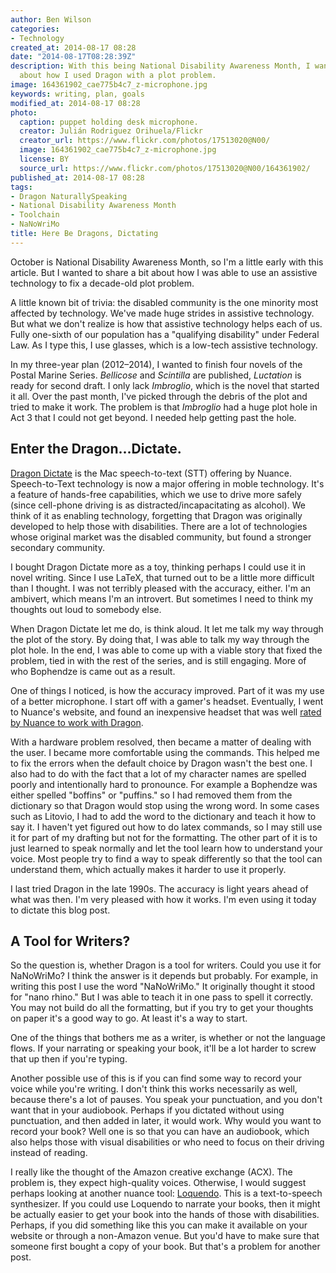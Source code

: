 ```yaml
---
author: Ben Wilson
categories:
- Technology
created_at: 2014-08-17 08:28
date: "2014-08-17T08:28:39Z"
description: With this being National Disability Awareness Month, I wanted to chat
  about how I used Dragon with a plot problem.
image: 164361902_cae775b4c7_z-microphone.jpg
keywords: writing, plan, goals
modified_at: 2014-08-17 08:28
photo:
  caption: puppet holding desk microphone.
  creator: Julián Rodriguez Orihuela/Flickr
  creator_url: https://www.flickr.com/photos/17513020@N00/
  image: 164361902_cae775b4c7_z-microphone.jpg
  license: BY
  source_url: https://www.flickr.com/photos/17513020@N00/164361902/
published_at: 2014-08-17 08:28
tags:
- Dragon NaturallySpeaking
- National Disability Awareness Month
- Toolchain
- NaNoWriMo
title: Here Be Dragons, Dictating
---
```

October is National Disability Awareness Month, so I'm a little early with this article. But I wanted to share a bit about how I was able to use an assistive technology to fix a decade-old plot problem.

<!--more-->

A little known bit of trivia: the disabled community is the one minority most affected by technology. We've made huge strides in assistive technology. But what we don't realize is how that assistive technology helps each of us. Fully one-sixth of our population has a "qualifying disability" under Federal Law. As I type this, I use glasses, which is a low-tech assistive technology.

In my three-year plan (2012&ndash;2014), I wanted to finish four novels of the Postal Marine Series. *Bellicose* and *Scintilla* are published, *Luctation* is ready for second draft. I only lack *Imbroglio*, which is the novel that started it all. Over the past month, I've picked through the debris of the plot and tried to make it work. The problem is that *Imbroglio* had a huge plot hole in Act 3 that I could not get beyond. I needed help getting past the hole.

## Enter the Dragon...Dictate.

[Dragon Dictate](http://www.nuance.com/dragon/index.htm) is the Mac speech-to-text (STT) offering by Nuance. Speech-to-Text technology is now a major offering in moble technology. It's a feature of hands-free capabilities, which we use to drive more safely (since cell-phone driving is as distracted/incapacitating as alcohol). We think of it as enabling technology, forgetting that Dragon was originally developed to help those with  disabilities. There are a lot of technologies whose original market was the disabled community, but found a stronger secondary community.

I bought Dragon Dictate more as a toy, thinking perhaps I could use it in novel writing. Since I use LaTeX, that turned out to be a little more difficult than I thought. I was not terribly pleased with the accuracy, either. I'm an ambivert, which means I'm an introvert. But sometimes I need to think my thoughts out loud to somebody else.

When Dragon Dictate let me do, is think aloud. It let me talk my way through the plot of the story. By doing that, I was able to talk my way through the plot hole. In the end, I was able to come up with a viable story that fixed the problem, tied in with the rest of the series, and is still engaging. More of who Bophendze is came out as a result.

One of things I noticed, is how the accuracy improved. Part of it was my use of a better microphone. I start off with a gamer's headset. Eventually, I went to Nuance's website, and found an inexpensive headset that was well [rated by Nuance to work with Dragon](https://www.nuance.com/support.html/).

With a hardware problem resolved, then became a matter of dealing with the user. I became more comfortable using the commands. This helped me to fix the errors when the default choice by Dragon wasn't the best one. I also had to do with the fact that a lot of my character names are spelled poorly and intentionally hard to pronounce. For example a Bophendze was either spelled "boffins" or "puffins."  so I had removed them from the dictionary so that Dragon would stop using the wrong word. In some cases such as Litovio, I had to add the word to the dictionary and teach it how to say it. I haven't yet figured out how to do latex commands, so I may still use it for part of my drafting but not for the formatting. The other part of it is to just learned to speak normally and let the tool learn how to understand your voice. Most people try to find a way to speak differently so that the tool can understand them, which actually makes it harder to use it properly.

I last tried Dragon in the late 1990s. The accuracy is light years ahead of what was then. I'm very pleased with how it works. I'm even using it today to dictate this blog post.

## A Tool for Writers?

So the question is, whether Dragon is a tool for writers. Could you use it for NaNoWriMo? I think the answer is it depends but probably. For example, in writing this post I use the word "NaNoWriMo." It originally thought it stood for "nano rhino."  But I was able to teach it in one pass to spell it correctly. You may not build do all the formatting, but if you try to get your thoughts on paper it's a good way to go. At least it's a way to start.

One of the things that bothers me as a writer, is whether or not the language flows. If your narrating or speaking your book, it'll be a lot harder to screw that up then if you're typing.

Another possible use of this is if you can find some way to record your voice while you're writing. I don't think this works necessarily as well, because there's a lot of pauses. You speak your punctuation, and you don't want that in your audiobook. Perhaps if you dictated without using punctuation, and then added in later, it would work.  Why would you want to record your book? Well one is so that you can have an audiobook, which also helps those with visual disabilities or who need to focus on their driving instead of reading.

I really like the thought of the Amazon creative exchange (ACX). The problem is, they expect high-quality voices. Otherwise, I would suggest perhaps looking at another nuance tool: [Loquendo](http://www.nuance.com/for-business/customer-service-solutions/loquendo-small-business-bundle/index.htm). This is a text-to-speech synthesizer. If you could use Loquendo to narrate your books, then it might be actually easier to get your book into the hands of those with disabilities. Perhaps, if you did something like this you can make it available on your website or through a non-Amazon venue. But you'd have to make sure that someone first bought a copy of your book. But that's a problem for another post.
